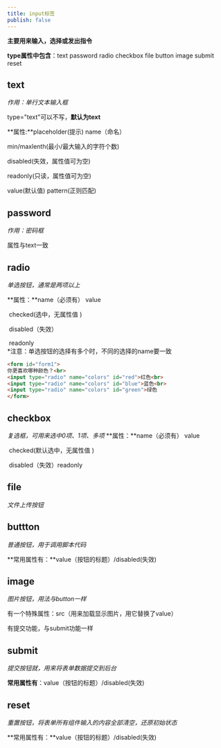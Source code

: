 ```yaml
---
title: input标签
publish: false
---
```


**主要用来输入，选择或发出指令**

**type属性中包含**：text  	password 	radio 	checkbox 	file 	button 	image 	submit 	reset

## text

*作用：单行文本输入框*

type="text"可以不写，**默认为text**

 **属性:**placeholder(提示)	name（命名）

min/maxlenth(最小/最大输入的字符个数)

disabled(失效，属性值可为空)

readonly(只读，属性值可为空)

value(默认值)	pattern(正则匹配)

## password

*作用：密码框*	

属性与text一致

## radio

*单选按钮，通常是两项以上*

**属性：**name（必须有） value 

​    checked(选中，无属性值 )

​    disabled（失效）

​     readonly	
​	*注意：单选按钮的选择有多个时，不同的选择的name要一致

```html
<form id="form1">
你更喜欢哪种颜色？<br>
<input type="radio" name="colors" id="red">红色<br>
<input type="radio" name="colors" id="blue">蓝色<br>
<input type="radio" name="colors" id="green">绿色
</form>
```

## checkbox

*复选框，可用来选中0项、1项、多项*
​**属性：**name（必须有） value

​    checked(默认选中，无属性值 )

​     disabled（失效）readonly	

## file

*文件上传按钮*

## buttton

*普通按钮，用于调用脚本代码*

**常用属性有：**value（按钮的标题）/disabled(失效)

## image

*图片按钮，用法与button一样*

有一个特殊属性：src（用来加载显示图片，用它替换了value）

有提交功能，与submit功能一样

## submit

*提交按钮就，用来将表单数据提交到后台*

**常用属性有**：value（按钮的标题）/disabled(失效)

## reset

*重置按钮，将表单所有组件输入的内容全部清空，还原初始状态*

**常用属性有：**value（按钮的标题）/disabled(失效)

​		